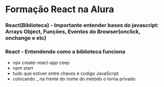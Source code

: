 # Formação React na Alura
### React(Biblioteca) - Importante entender bases do javascript: Arrays Object, Funções, Eventos do Browser(onclick, onchange e etc)

### React - Entendendo como a biblioteca funciona 
- npx create-react-app ceep
- npm start
- tudo que estiver entre chaves é codigo JavaScript
- colocando _ na frente do nome do metódo o torna privado
